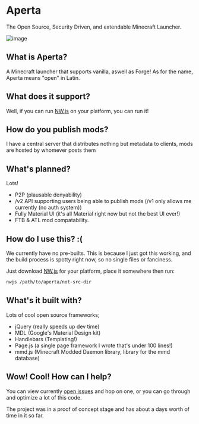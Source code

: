 # Aperta

The Open Source, Security Driven, and extendable Minecraft Launcher.

![image](https://sc-cdn.scaleengine.net/i/e8d0fea02f6084314b7924fb951db363.png)

## What is Aperta?

A Minecraft launcher that supports vanilla, aswell as Forge!
As for the name, Aperta means "open" in Latin.

## What does it support?

Well, if you can run [NW.js](https://github.com/nwjs/nw.js) on your platform, you can run it!

## How do you publish mods?

I have a central server that distributes nothing but metadata to clients, mods are hosted
by whomever posts them

## What's planned?

Lots!

* P2P (plausable denyability)
* /v2 API supporting users being able to publish mods (/v1 only allows me currently (no auth system))
* Fully Material UI (it's all Material right now but not the best UI ever!)
* FTB & ATL mod compatability.

## How do I use this? :(

We currently have no pre-builts. This is because I just got this working, and the build
process is spotty right now, so no single files or fanciness.

Just download [NW.js](https://nwjs.io) for your platform, place it somewhere then run:

```bash
nwjs /path/to/aperta/not-src-dir
```

## What's it built with?

Lots of cool open source frameworks;

* jQuery (really speeds up dev time)
* MDL (Google's Material Design kit)
* Handlebars (Templating!)
* Page.js (a single page framework I wrote that's under 100 lines!)
* mmd.js (Minecraft Modded Daemon library, library for the mmd database)


## Wow! Cool! How can I help?

You can view currently [open issues](https://github.com/jaredallard/aperta) and hop
on one, or you can go through and optimize a lot of this code.

The project was in a proof of concept stage and has about a days worth of time in it so far.
